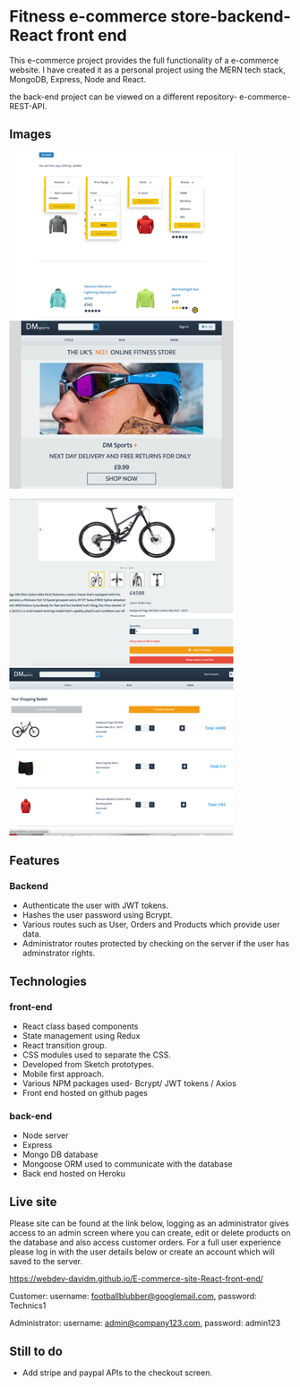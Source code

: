 # Fitness e-commerce store-backend-React front end

This e-commerce project provides the full functionality of a e-commerce website.
I have created it as a personal project using the MERN tech stack, MongoDB,
Express, Node and React.

the back-end project can be viewed on a different repository-
e-commerce-REST-API.

## Images

![](/read-me-images/My-e-commerce-store.png) ![](/read-me-images/main-image.jpg)

![](/read-me-images/My-e-commerce-store-product-page.png)
![](/read-me-images/My-e-commerce-store-shopping-basket.png)

## Features

### Backend

- Authenticate the user with JWT tokens.
- Hashes the user password using Bcrypt.
- Various routes such as User, Orders and Products which provide user data.
- Administrator routes protected by checking on the server if the user has
  adminstrator rights.

## Technologies

### front-end

- React class based components
- State management using Redux
- React transition group.
- CSS modules used to separate the CSS.
- Developed from Sketch prototypes.
- Mobile first approach.
- Various NPM packages used- Bcrypt/ JWT tokens / Axios
- Front end hosted on github pages

### back-end

- Node server
- Express
- Mongo DB database
- Mongoose ORM used to communicate with the database
- Back end hosted on Heroku

## Live site

Please site can be found at the link below, logging as an administrator gives
access to an admin screen where you can create, edit or delete products on the
database and also access customer orders. For a full user experience please log
in with the user details below or create an account which will saved to the
server.

https://webdev-davidm.github.io/E-commerce-site-React-front-end/

Customer: username: footballblubber@googlemail.com, password: Technics1

Administrator: username: admin@company123.com, password: admin123

## Still to do

- Add stripe and paypal APIs to the checkout screen.
